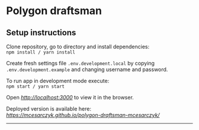 # Polygon draftsman


## Setup instructions

Clone repository, go to directory and install dependencies:\
  `npm install / yarn install`

Create fresh settings file `.env.development.local` by copying `.env.development.example` and changing username and password.

To run app in development mode execute:\
`npm start / yarn start`

Open [_http://localhost:3000_](http://localhost:3000) to view it in the browser.

Deployed version is available here:\
_https://mcesarczyk.github.io/polygon-draftsman-mcesarczyk/_

***